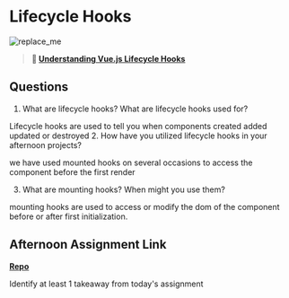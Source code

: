 # Lifecycle Hooks

![replace_me](https://codeworks.blob.core.windows.net/public/assets/img/illustrations/placeholder.svg)

> **📖 [Understanding Vue.js Lifecycle Hooks](https://codeworksacademy.com/fs-student-guide/resources/wk6/03-Vue-Lifecycle-Hooks)**

## Questions

1. What are lifecycle hooks? What are lifecycle hooks used for?

Lifecycle hooks are used to tell you when components created added updated or destroyed
2. How have you utilized lifecycle hooks in your afternoon projects?

we have used mounted hooks on several occasions to access the component before the first render

3. What are mounting hooks? When might you use them?

mounting hooks are used to access or modify the dom of the component before or after first initialization.

## Afternoon Assignment Link

**[Repo](https://github.com/CodeWorks-FullStack/summer22-gregslist-vue)**

Identify at least 1 takeaway from today's assignment
